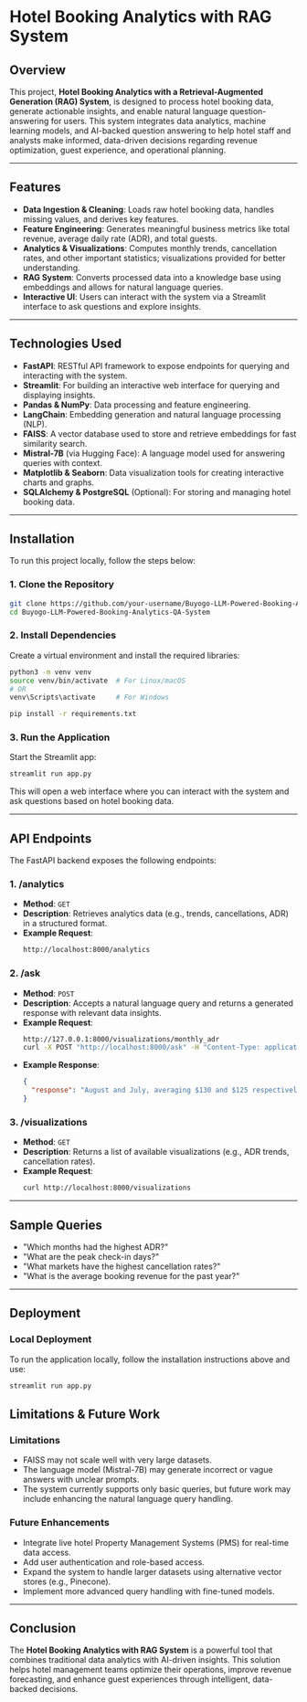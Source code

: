 # Hotel Booking Analytics with RAG System

## Overview

This project, **Hotel Booking Analytics with a Retrieval-Augmented Generation (RAG) System**, is designed to process hotel booking data, generate actionable insights, and enable natural language question-answering for users. This system integrates data analytics, machine learning models, and AI-backed question answering to help hotel staff and analysts make informed, data-driven decisions regarding revenue optimization, guest experience, and operational planning.

---

## Features

- **Data Ingestion & Cleaning**: Loads raw hotel booking data, handles missing values, and derives key features.
- **Feature Engineering**: Generates meaningful business metrics like total revenue, average daily rate (ADR), and total guests.
- **Analytics & Visualizations**: Computes monthly trends, cancellation rates, and other important statistics; visualizations provided for better understanding.
- **RAG System**: Converts processed data into a knowledge base using embeddings and allows for natural language queries.
- **Interactive UI**: Users can interact with the system via a Streamlit interface to ask questions and explore insights.

---

## Technologies Used

- **FastAPI**: RESTful API framework to expose endpoints for querying and interacting with the system.
- **Streamlit**: For building an interactive web interface for querying and displaying insights.
- **Pandas & NumPy**: Data processing and feature engineering.
- **LangChain**: Embedding generation and natural language processing (NLP).
- **FAISS**: A vector database used to store and retrieve embeddings for fast similarity search.
- **Mistral-7B** (via Hugging Face): A language model used for answering queries with context.
- **Matplotlib & Seaborn**: Data visualization tools for creating interactive charts and graphs.
- **SQLAlchemy & PostgreSQL** (Optional): For storing and managing hotel booking data.

---

## Installation

To run this project locally, follow the steps below:

### 1. Clone the Repository

```bash
git clone https://github.com/your-username/Buyogo-LLM-Powered-Booking-Analytics-QA-System.git
cd Buyogo-LLM-Powered-Booking-Analytics-QA-System
```

### 2. Install Dependencies

Create a virtual environment and install the required libraries:

```bash
python3 -m venv venv
source venv/bin/activate  # For Linux/macOS
# OR
venv\Scripts\activate     # For Windows

pip install -r requirements.txt
```

### 3. Run the Application

Start the Streamlit app:

```bash
streamlit run app.py
```

This will open a web interface where you can interact with the system and ask questions based on hotel booking data.

---

## API Endpoints

The FastAPI backend exposes the following endpoints:

### 1. **/analytics**

- **Method**: `GET`
- **Description**: Retrieves analytics data (e.g., trends, cancellations, ADR) in a structured format.
- **Example Request**: 
  ```bash
  http://localhost:8000/analytics
  ```

### 2. **/ask**

- **Method**: `POST`
- **Description**: Accepts a natural language query and returns a generated response with relevant data insights.
- **Example Request**:
  ```bash
  http://127.0.0.1:8000/visualizations/monthly_adr
  curl -X POST "http://localhost:8000/ask" -H "Content-Type: application/json" -d '{"query": "Which months had the highest ADR?"}'
  ```
- **Example Response**:
  ```json
  {
    "response": "August and July, averaging $130 and $125 respectively."
  }
  ```

### 3. **/visualizations**

- **Method**: `GET`
- **Description**: Returns a list of available visualizations (e.g., ADR trends, cancellation rates).
- **Example Request**:
  ```bash
  curl http://localhost:8000/visualizations
  ```

---

## Sample Queries

- "Which months had the highest ADR?"
- "What are the peak check-in days?"
- "What markets have the highest cancellation rates?"
- "What is the average booking revenue for the past year?"

---

## Deployment

### Local Deployment

To run the application locally, follow the installation instructions above and use:

```bash
streamlit run app.py
```

## Limitations & Future Work

### Limitations
- FAISS may not scale well with very large datasets.
- The language model (Mistral-7B) may generate incorrect or vague answers with unclear prompts.
- The system currently supports only basic queries, but future work may include enhancing the natural language query handling.

### Future Enhancements
- Integrate live hotel Property Management Systems (PMS) for real-time data access.
- Add user authentication and role-based access.
- Expand the system to handle larger datasets using alternative vector stores (e.g., Pinecone).
- Implement more advanced query handling with fine-tuned models.

---

## Conclusion

The **Hotel Booking Analytics with RAG System** is a powerful tool that combines traditional data analytics with AI-driven insights. This solution helps hotel management teams optimize their operations, improve revenue forecasting, and enhance guest experiences through intelligent, data-backed decisions.
